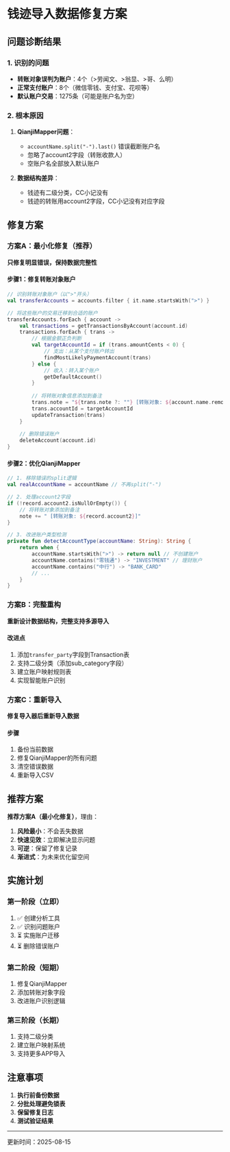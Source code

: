 # 钱迹导入数据修复方案

## 问题诊断结果

### 1. 识别的问题
- **转账对象误判为账户**：4个（>劳闻文、>翁显、>哥、么明）
- **正常支付账户**：8个（微信零钱、支付宝、花呗等）
- **默认账户交易**：1275条（可能是账户名为空）

### 2. 根本原因
1. **QianjiMapper问题**：
   - `accountName.split("-").last()` 错误截断账户名
   - 忽略了account2字段（转账收款人）
   - 空账户名全部放入默认账户

2. **数据结构差异**：
   - 钱迹有二级分类，CC小记没有
   - 钱迹的转账用account2字段，CC小记没有对应字段

## 修复方案

### 方案A：最小化修复（推荐）
**只修复明显错误，保持数据完整性**

#### 步骤1：修复转账对象账户
```kotlin
// 识别转账对象账户（以">"开头）
val transferAccounts = accounts.filter { it.name.startsWith(">") }

// 将这些账户的交易迁移到合适的账户
transferAccounts.forEach { account ->
    val transactions = getTransactionsByAccount(account.id)
    transactions.forEach { trans ->
        // 根据金额正负判断
        val targetAccountId = if (trans.amountCents < 0) {
            // 支出：从某个支付账户转出
            findMostLikelyPaymentAccount(trans)
        } else {
            // 收入：转入某个账户
            getDefaultAccount()
        }
        
        // 将转账对象信息添加到备注
        trans.note = "${trans.note ?: ""} [转账对象: ${account.name.removePrefix(">")}]"
        trans.accountId = targetAccountId
        updateTransaction(trans)
    }
    
    // 删除错误账户
    deleteAccount(account.id)
}
```

#### 步骤2：优化QianjiMapper
```kotlin
// 1. 移除错误的split逻辑
val realAccountName = accountName // 不再split("-")

// 2. 处理account2字段
if (!record.account2.isNullOrEmpty()) {
    // 将转账对象添加到备注
    note += " [转账对象: ${record.account2}]"
}

// 3. 改进账户类型检测
private fun detectAccountType(accountName: String): String {
    return when {
        accountName.startsWith(">") -> return null // 不创建账户
        accountName.contains("零钱通") -> "INVESTMENT" // 理财账户
        accountName.contains("中行") -> "BANK_CARD"
        // ...
    }
}
```

### 方案B：完整重构
**重新设计数据结构，完整支持多源导入**

#### 改进点
1. 添加`transfer_party`字段到Transaction表
2. 支持二级分类（添加sub_category字段）
3. 建立账户映射规则表
4. 实现智能账户识别

### 方案C：重新导入
**修复导入器后重新导入数据**

#### 步骤
1. 备份当前数据
2. 修复QianjiMapper的所有问题
3. 清空错误数据
4. 重新导入CSV

## 推荐方案

**推荐方案A（最小化修复）**，理由：
1. **风险最小**：不会丢失数据
2. **快速见效**：立即解决显示问题
3. **可逆**：保留了修复记录
4. **渐进式**：为未来优化留空间

## 实施计划

### 第一阶段（立即）
1. ✅ 创建分析工具
2. ✅ 识别问题账户
3. ⏳ 实施账户迁移
4. ⏳ 删除错误账户

### 第二阶段（短期）
1. 修复QianjiMapper
2. 添加转账对象字段
3. 改进账户识别逻辑

### 第三阶段（长期）
1. 支持二级分类
2. 建立账户映射系统
3. 支持更多APP导入

## 注意事项

1. **执行前备份数据**
2. **分批处理避免锁表**
3. **保留修复日志**
4. **测试验证结果**

---
更新时间：2025-08-15